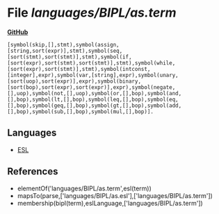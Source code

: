 # File _languages/BIPL/as.term_
**[GitHub](https://github.com/softlang/yas/blob/master/languages/BIPL/as.term)**
```
[symbol(skip,[],stmt),symbol(assign,[string,sort(expr)],stmt),symbol(seq,[sort(stmt),sort(stmt)],stmt),symbol(if,[sort(expr),sort(stmt),sort(stmt)],stmt),symbol(while,[sort(expr),sort(stmt)],stmt),symbol(intconst,[integer],expr),symbol(var,[string],expr),symbol(unary,[sort(uop),sort(expr)],expr),symbol(binary,[sort(bop),sort(expr),sort(expr)],expr),symbol(negate,[],uop),symbol(not,[],uop),symbol(or,[],bop),symbol(and,[],bop),symbol(lt,[],bop),symbol(leq,[],bop),symbol(eq,[],bop),symbol(geq,[],bop),symbol(gt,[],bop),symbol(add,[],bop),symbol(sub,[],bop),symbol(mul,[],bop)].
```

## Languages
* [ESL](../languages/ESL.md)

## References
* elementOf('languages/BIPL/as.term',esl(term))
* mapsTo(parse,['languages/BIPL/as.esl'],['languages/BIPL/as.term'])
* membership(bipl(term),eslLanguage,['languages/BIPL/as.term'])
